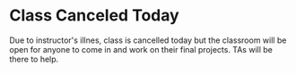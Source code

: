 Class Canceled Today
====================

Due to instructor's illnes, class is cancelled today but the classroom will be open for anyone to come in and work on their final projects. TAs will be there to help.